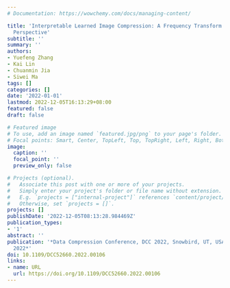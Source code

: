 ```yaml
---
# Documentation: https://wowchemy.com/docs/managing-content/

title: 'Interpretable Learned Image Compression: A Frequency Transform Decomposition
  Perspective'
subtitle: ''
summary: ''
authors:
- Yuefeng Zhang
- Kai Lin
- Chuanmin Jia
- Siwei Ma
tags: []
categories: []
date: '2022-01-01'
lastmod: 2022-12-05T16:13:29+08:00
featured: false
draft: false

# Featured image
# To use, add an image named `featured.jpg/png` to your page's folder.
# Focal points: Smart, Center, TopLeft, Top, TopRight, Left, Right, BottomLeft, Bottom, BottomRight.
image:
  caption: ''
  focal_point: ''
  preview_only: false

# Projects (optional).
#   Associate this post with one or more of your projects.
#   Simply enter your project's folder or file name without extension.
#   E.g. `projects = ["internal-project"]` references `content/project/deep-learning/index.md`.
#   Otherwise, set `projects = []`.
projects: []
publishDate: '2022-12-05T08:13:28.984469Z'
publication_types:
- '1'
abstract: ''
publication: '*Data Compression Conference, DCC 2022, Snowbird, UT, USA, March 22-25,
  2022*'
doi: 10.1109/DCC52660.2022.00106
links:
- name: URL
  url: https://doi.org/10.1109/DCC52660.2022.00106
---
```

